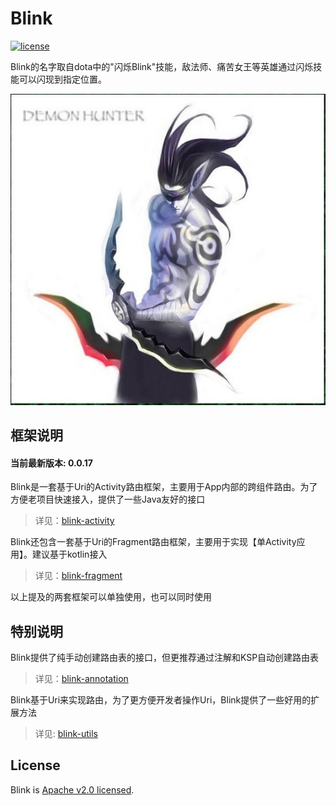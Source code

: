 # Blink

[![license](http://img.shields.io/badge/license-Apache2.0-brightgreen.svg?style=flat)](./LICENSE)

Blink的名字取自dota中的"闪烁Blink"技能，敌法师、痛苦女王等英雄通过闪烁技能可以闪现到指定位置。

![LOGO](doc/logo.jpeg)

## 框架说明

#### 当前最新版本: 0.0.17

Blink是一套基于Uri的Activity路由框架，主要用于App内部的跨组件路由。为了方便老项目快速接入，提供了一些Java友好的接口

> 详见：[blink-activity](./blink-activity/README.md)

Blink还包含一套基于Uri的Fragment路由框架，主要用于实现【单Activity应用】。建议基于kotlin接入

> 详见：[blink-fragment](./blink-fragment/README.md)

以上提及的两套框架可以单独使用，也可以同时使用

## 特别说明

Blink提供了纯手动创建路由表的接口，但更推荐通过注解和KSP自动创建路由表

> 详见：[blink-annotation](./blink-annotation/README.md)

Blink基于Uri来实现路由，为了更方便开发者操作Uri，Blink提供了一些好用的扩展方法

> 详见: [blink-utils](./blink-utils/README.md)

## License

Blink is [Apache v2.0 licensed](./LICENSE).